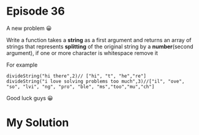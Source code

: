 
# Episode 36

A new problem :grinning:

Write a function takes a **string** as a first  argument and returns an array of strings that represents **splitting** of the original string by a **number**(second argument), if one or more character  is whitespace  remove it

For example
```
divideString("hi there",2)// ["hi", "t", "he","re"]
divideString("i love solving problems too much",3)//["il", "ove", "so", "lvi", "ng", "pro", "ble", "ms","too","mu","ch"]
```

Good luck guys :grinning:


# My Solution

